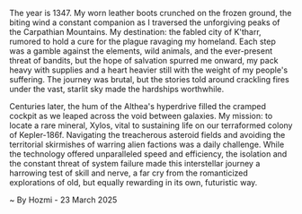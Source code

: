 
The year is 1347.  My worn leather boots crunched on the frozen ground, the biting wind a constant companion as I traversed the unforgiving peaks of the Carpathian Mountains.  My destination: the fabled city of K'tharr, rumored to hold a cure for the plague ravaging my homeland.  Each step was a gamble against the elements, wild animals, and the ever-present threat of bandits, but the hope of salvation spurred me onward, my pack heavy with supplies and a heart heavier still with the weight of my people's suffering. The journey was brutal, but the stories told around crackling fires under the vast, starlit sky made the hardships worthwhile.


Centuries later, the hum of the Althea's hyperdrive filled the cramped cockpit as we leaped across the void between galaxies.  My mission: to locate a rare mineral, Xylos, vital to sustaining life on our terraformed colony of Kepler-186f. Navigating the treacherous asteroid fields and avoiding the territorial skirmishes of warring alien factions was a daily challenge.  While the technology offered unparalleled speed and efficiency, the isolation and the constant threat of system failure made this interstellar journey a harrowing test of skill and nerve, a far cry from the romanticized explorations of old, but equally rewarding in its own, futuristic way.

~ By Hozmi - 23 March 2025
